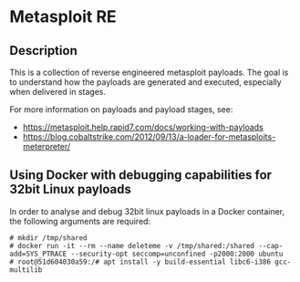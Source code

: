 # Metasploit RE

## Description
This is a collection of reverse engineered metasploit payloads. The goal is
to understand how the payloads are generated and executed, especially when
delivered in stages.

For more information on payloads and payload stages, see:
 * https://metasploit.help.rapid7.com/docs/working-with-payloads
 * https://blog.cobaltstrike.com/2012/09/13/a-loader-for-metasploits-meterpreter/

## Using Docker with debugging capabilities for 32bit Linux payloads

In order to analyse and debug 32bit linux payloads in a Docker container, the
following arguments are required:

```
# mkdir /tmp/shared
# docker run -it --rm --name deleteme -v /tmp/shared:/shared --cap-add=SYS_PTRACE --security-opt seccomp=unconfined -p2000:2000 ubuntu
# root@51d604030a59:/# apt install -y build-essential libc6-i386 gcc-multilib
```
